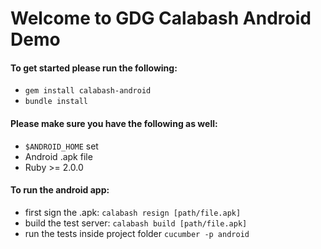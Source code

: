 # Welcome to GDG Calabash Android Demo
#### To get started please run the following:
* `gem install calabash-android`
* `bundle install` 

#### Please make sure you have the following as well:
* `$ANDROID_HOME` set
* Android .apk file
* Ruby >= 2.0.0

#### To run the android app:
* first sign the .apk: `calabash resign [path/file.apk]`
* build the test server: `calabash build [path/file.apk]`
* run the tests inside project folder `cucumber -p android`